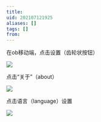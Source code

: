 ```yaml
---
title: 
uid: 202107121925
aliases: []
tags: []
from: 
---
```

在ob移动端，点击设置（齿轮状按钮）

![](https://gitee.com/cyddgi/picture-store/raw/master/img/20210712181004.jpg)

点击“关于”（about）

![](https://gitee.com/cyddgi/picture-store/raw/master/img/20210712181122.jpg)

点击语言（language）设置

![](https://gitee.com/cyddgi/picture-store/raw/master/img/20210712181226.jpg)